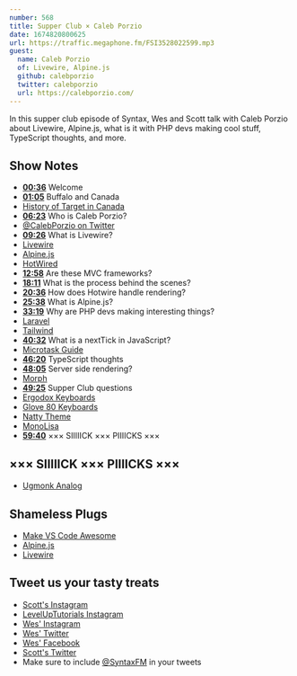 ```yaml
---
number: 568
title: Supper Club × Caleb Porzio
date: 1674820800625
url: https://traffic.megaphone.fm/FSI3528022599.mp3
guest:
  name: Caleb Porzio
  of: Livewire, Alpine.js
  github: calebporzio
  twitter: calebporzio
  url: https://calebporzio.com/
---
```


In this supper club episode of Syntax, Wes and Scott talk with Caleb Porzio about Livewire, Alpine.js, what is it with PHP devs making cool stuff, TypeScript thoughts, and more.

## Show Notes

- **[00:36](#t=00:36)** Welcome
- **[01:05](#t=01:05)** Buffalo and Canada
- [History of Target in Canada](https://en.wikipedia.org/wiki/Target_Canada)
- **[06:23](#t=06:23)** Who is Caleb Porzio?
- [@CalebPorzio on Twitter](https://twitter.com/calebporzio)
- **[09:26](#t=09:26)** What is Livewire?
- [Livewire](https://laravel-livewire.com/)
- [Alpine.js](https://alpinejs.dev)
- [HotWired](https://hotwired.dev/)
- **[12:58](#t=12:58)** Are these MVC frameworks?
- **[18:11](#t=18:11)** What is the process behind the scenes?
- **[20:36](#t=20:36)** How does Hotwire handle rendering?
- **[25:38](#t=25:38)** What is Alpine.js?
- **[33:19](#t=33:19)** Why are PHP devs making interesting things?
- [Laravel](https://laravel.com)
- [Tailwind](https://tailwindcss.com)
- **[40:32](#t=40:32)** What is a nextTick in JavaScript?
- [Microtask Guide](https://developer.mozilla.org/en-US/docs/Web/API/HTML_DOM_API/Microtask_guide)
- **[46:20](#t=46:20)** TypeScript thoughts
- **[48:05](#t=48:05)** Server side rendering?
- [Morph](https://alpinejs.dev/plugins/morph)
- **[49:25](#t=49:25)** Supper Club questions
- [Ergodox Keyboards](https://ergodox-ez.com)
- [Glove 80 Keyboards](https://www.moergo.com/collections/glove80-keyboards)
- [Natty Theme](https://marketplace.visualstudio.com/items?itemName=this-fifo.natty)
- [MonoLisa](https://www.monolisa.dev)
- **[59:40](#t=59:40)** ××× SIIIIICK ××× PIIIICKS ×××

## ××× SIIIIICK ××× PIIIICKS ×××

- [Ugmonk Analog](https://ugmonk.com/pages/analog)

## Shameless Plugs

- [Make VS Code Awesome](https://makevscodeawesome.com)
- [Alpine.js](https://github.com/alpinejs/alpine)
- [Livewire](https://laravel-livewire.com)

## Tweet us your tasty treats

- [Scott's Instagram](https://www.instagram.com/stolinski/)
- [LevelUpTutorials Instagram](https://www.instagram.com/LevelUpTutorials/)
- [Wes' Instagram](https://www.instagram.com/wesbos/)
- [Wes' Twitter](https://twitter.com/wesbos)
- [Wes' Facebook](https://www.facebook.com/wesbos.developer)
- [Scott's Twitter](https://twitter.com/stolinski)
- Make sure to include [@SyntaxFM](https://twitter.com/SyntaxFM) in your tweets
